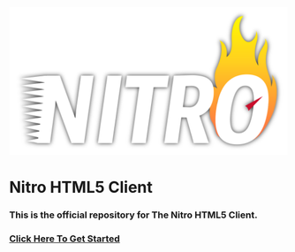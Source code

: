 ![](nitro-shadow.svg)


# Nitro HTML5 Client
### This is the official repository for The Nitro HTML5 Client.

### [Click Here To Get Started](https://git.krews.org/nitro/nitro-client/-/wikis/home)
